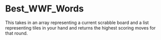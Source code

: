 # Best_WWF_Words

This takes in an array representing a current scrabble board and a list representing tiles in your hand and returns the highest scoring moves for that round.
